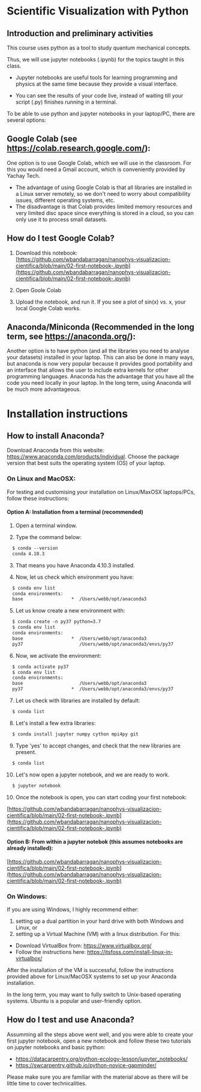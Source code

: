 # Scientific Visualization with Python

## Introduction and preliminary activities

This course uses python as a tool to study quantum mechanical concepts.

Thus, we will use jupyter notebooks (.ipynb) for the topics taught in this class.

- Jupyter notebooks are useful tools for learning programming and physics at the same time because they provide a visual interface.

- You can see the results of your code live, instead of waiting till your script (.py) finishes running in a terminal.

To be able to use python and jupyter notebooks in your laptop/PC, there are several options:

## Google Colab (see https://colab.research.google.com/):
One option is to use Google Colab, which we will use in the classroom. For this you would need a Gmail account, which is conveniently provided by Yachay Tech.

- The advantage of using Google Colab is that all libraries are installed in a Linux server remotely, so we don't need to worry about compatibility issues, different operating systems, etc.
- The disadvantage is that Colab provides limited memory resources and very limited disc space since everything is stored in a cloud, so you can only use it to process small datasets.

## How do I test Google Colab?

1. Download this notebook: [https://github.com/wbandabarragan/nanophys-visualizacion-cientifica/blob/main/02-first-notebook-.ipynb](https://github.com/wbandabarragan/nanophys-visualizacion-cientifica/blob/main/02-first-notebook-.ipynb)

2. Open Goole Colab

3. Upload the notebook, and run it. If you see a plot of sin(x) vs. x, your local Google Colab works.

## Anaconda/Miniconda (Recommended in the long term, see https://anaconda.org/):

Another option is to have python (and all the libraries you need to analyse your datasets) installed in your laptop. This can also be done in many ways, but anaconda is now very popular because it provides good portability and an interface that allows the user to include extra kernels for other programming languages. Anaconda has the advantage that you have all the code you need locally in your laptop. In the long term, using Anaconda will be much more advantageous.

# Installation instructions

## How to install Anaconda?
Download Anaconda from this website: https://www.anaconda.com/products/individual. Choose the package version that best suits the operating system (OS) of your laptop.

### On Linux and MacOSX:
For testing and customising your installation on Linux/MaxOSX laptops/PCs, follow these instructions:

#### Option A: Installation from a terminal (recommended)

1. Open a terminal window.<br>

2. Type the command below:<br>
~~~~html
  $ conda --version
  conda 4.10.3
~~~~

3. That means you have Anaconda 4.10.3 installed.<br>

4. Now, let us check which environment you have:<br>
~~~~html
  $ conda env list
  conda environments:
  base                  *  /Users/webb/opt/anaconda3
~~~~

5. Let us know create a new environment with:<br>
~~~~html
  $ conda create -n py37 python=3.7
  $ conda env list
  conda environments:
  base                  *  /Users/webb/opt/anaconda3
  py37                     /Users/webb/opt/anaconda3/envs/py37
~~~~

6. Now, we activate the environment:<br>
~~~~html
  $ conda activate py37
  $ conda env list
  conda environments:
  base                     /Users/webb/opt/anaconda3
  py37                  *  /Users/webb/opt/anaconda3/envs/py37
~~~~

7. Let us check with libraries are installed by default:<br>
~~~~html
  $ conda list
~~~~

8. Let's install a few extra libraries:<br>
~~~~html
  $ conda install jupyter numpy cython mpi4py git
~~~~

9. Type 'yes' to accept changes, and check that the new libraries are present.<br>
~~~~html
  $ conda list
~~~~

10. Let's now open a jupyter notebook, and we are ready to work.<br>
~~~~html
  $ jupyter notebook
~~~~

10. Once the notebook is open, you can start coding your first notebook:<br>

[https://github.com/wbandabarragan/nanophys-visualizacion-cientifica/blob/main/02-first-notebook-.ipynb](https://github.com/wbandabarragan/nanophys-visualizacion-cientifica/blob/main/02-first-notebook-.ipynb)

#### Option B: From within a jupyter notebok (this assumes notebooks are already installed):<br>

[https://github.com/wbandabarragan/nanophys-visualizacion-cientifica/blob/main/02-first-notebook-.ipynb](https://github.com/wbandabarragan/nanophys-visualizacion-cientifica/blob/main/02-first-notebook-.ipynb)


### On Windows:
If you are using Windows, I highly recommend either:

1. setting up a dual partition in your hard drive with both Windows and Linux, or
2. setting up a Virtual Machine (VM) with a linux distribution. For this:

- Download VirtualBox from: https://www.virtualbox.org/
- Follow the instructions here: https://itsfoss.com/install-linux-in-virtualbox/

After the installation of the VM is successful, follow the instructions provided above for Linux/MacOSX systems to set up your Anaconda installation.

In the long term, you may want to fully switch to Unix-based operating systems. Ubuntu is a popular and user-friendly option.


## How do I test and use Anaconda?
Assumming all the steps above went well, and you were able to create your first jupyter notebook, open a new notebook and follow these two tutorials on jupyter notebooks and basic python:

- https://datacarpentry.org/python-ecology-lesson/jupyter_notebooks/
- https://swcarpentry.github.io/python-novice-gapminder/

Please make sure you are familiar with the material above as there will be little time to cover technicalities.
